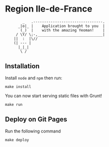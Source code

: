# Region Ile-de-France

```
        _   .--------------------------------.
      _|o|_ |    Application brought to you  |
       (_)  |    with the amazing Yeoman!    |
     / \Y/ \;-,______________________________|
    ||  :  |\//
    (| --- |
      |_|_|
       \ /
```

## Installation

Install `node` and `npm` then run:

```
make install
```

You can now start serving static files with Grunt!

```
make run
```

## Deploy on Git Pages

Run the following command 

```
make deploy
```
